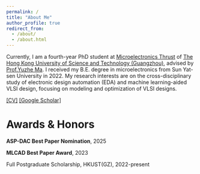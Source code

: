 ```yaml
---
permalink: /
title: "About Me"
author_profile: true
redirect_from: 
  - /about/
  - /about.html
---
```


Currently, I am a fourth-year PhD student at [Microelectronics Thrust](https://www.hkust-gz.edu.cn/academics/hubs-and-thrust-areas/function-hub/microelectronics/) of [The Hong Kong University of Science and Technology (Guangzhou)](https://www.hkust-gz.edu.cn/), advised by [Prof.Yuzhe Ma](https://www.yuzhe-ma.com/). I received my B.E. degree in microelectronics from Sun Yat-sen University in 2022. My research interests are on the cross-disciplinary study of electronic design automation (EDA) and machine learning-aided VLSI design, focusing on modeling and optimization of VLSI designs.

[[CV]](../assets/cv.pdf) 
[[Google Scholar]](https://scholar.google.com/citations?user=Avk8xycAAAAJ&hl=en)

Awards & Honors
======
**ASP-DAC Best Paper Nomination**, 2025

**MLCAD Best Paper Award**, 2023

Full Postgraduate Scholarship, HKUST(GZ), 2022-present




